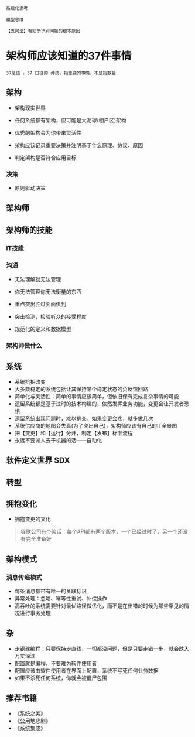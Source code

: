 ```danger
系统化思考

模型思维

【五问法】有助于识别问题的根本原因
```

# 架构师应该知道的37件事情

```tip
37是值 。37 口径的 弹药，指重要的事情，不是指数量
```

## 架构

* 架构现实世界
* 任何系统都有架构，但可能是大泥球(棚户区)架构
* 优秀的架构会为你带来灵活性

* 架构应该记录重要决策并注明基于什么原理、协议、原因
* 判定架构是否符合应用目标


### 决策

* 原则驱动决策

## 架构师


## 架构师的技能

### IT技能
  
### 沟通

* 无法理解就无法管理
* 你无法管理你无法衡量的东西
* 重点突出胜过面面俱到
* 突击检测，检验听众的接受程度

* 规范化的定义和数据模型

### 架构师做什么

## 系统

* 系统抗拒改变
* 大多数稳定的系统包括让其保持某个稳定状态的负反馈回路
* 简单化与灵活性：简单的事情应该简单，但依旧保有完成复杂事情的可能
* 遗留系统都是基于过时的技术构建的，依然发挥业务功能，变更会让开发者恐惧
* 遗留系统出现问题时，难以排查。如果变更会疼，就多做几次
* 系统供应商的地图会失真(为了突出自己)，架构师应该有自己的IT全景图
* 把【变更】和【运行】分开，制定【发布】标准流程
* 永远不要派人去干机器的活——自动化


## 软件定义世界 SDX

## 转型

## 拥抱变化

* 拥抱变更的文化
> 谷歌公司有个笑话：每个API都有两个版本，一个已经过时了，另一个还没有完全准备好

## 架构模式

### 消息传递模式

* 每条消息都带有唯一的关联标识
* 异常处理：忽略、幂等性重试、补偿操作
* 高吞吐的系统需要针对最优路径做优化，而不是在出错的时候为那些罕见的情况进行事务处理


## 杂

* 走钢丝编程：只要保持走直线，一切都没问题，但是只要走错一步，就会跌入万丈深渊
* 配置就是编程，不要难为软件使用者
* 配置应该由软件使用者在界面上配置，系统不写死任何业务数据
* 如果不杀死任何系统，你就会被僵尸包围

## 推荐书籍

* 《系统之美》
* 《公用地悲剧》
* 《系统集成》